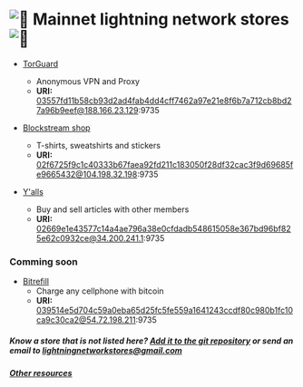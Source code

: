 # ![:camel:](https://assets-cdn.github.com/images/icons/emoji/unicode/26a1.png ":camel:") Mainnet lightning network stores ![:camel:](https://assets-cdn.github.com/images/icons/emoji/unicode/26a1.png ":camel:")

*   [TorGuard](https://torguard.net/)
    *   Anonymous VPN and Proxy
    *   **URI:** 03557fd11b58cb93d2ad4fab4dd4cff7462a97e21e8f6b7a712cb8bd27a96b9eef@188.166.23.129:9735

*   [Blockstream shop](https://store.blockstream.com/shop/)
    *   T-shirts, sweatshirts and stickers
    *   **URI:** 02f6725f9c1c40333b67faea92fd211c183050f28df32cac3f9d69685fe9665432@104.198.32.198:9735

*   [Y'alls](https://mainnet.yalls.org/)
    *   Buy and sell articles with other members
    *   **URI:** 02669e1e43577c14a4ae796a38e0cfdadb548615058e367bd96bf825e62c0932ce@34.200.241.1:9735

### Comming soon

*   [Bitrefill](https://en.bitrefill.com/)
    *   Charge any cellphone with bitcoin
    *   **URI:** 039514e5d704c59a0eba65d25fc5fe559a1641243ccdf80c980b1fc10ca9c30ca2@54.72.198.211:9735

##### Know a store that is not listed here? [Add it to the git repository](https://github.com/lightningnetworkstores/lightningnetworkstores.github.io) or send an email to lightningnetworkstores@gmail.com

##### [Other resources](https://lightningnetworkstores.github.io/other)